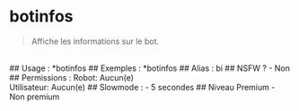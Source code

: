 # botinfos

> Affiche les informations sur le bot.

<br>
## Usage :
*botinfos
## Exemples :
*botinfos
## Alias :
bi
## NSFW ?
- Non
## Permissions :
Robot: Aucun(e)
<br>
Utilisateur: Aucun(e)
## Slowmode :
- 5 secondes
## Niveau Premium
- Non premium